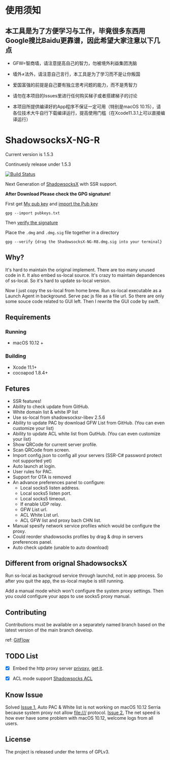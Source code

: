 # 使用须知
## 本工具是为了方便学习与工作，毕竟很多东西用Google搜比Baidu更靠谱，因此希望大家注意以下几点

- GFW=智商墙，请注意提高自己的智力，勿被境外利益集团洗脑 

- 墙外≠法外，请注意自己言行，本工具是为了学习而不是让你叛国

- 爱国富强的前提是自己要有独立思考问题的能力，而不是秀智力

- 请勿在本项目的Issues里进行任何购买梯子或者搭建梯子的讨论

- 本项目所提供编译好的App程序不保证一定可用（特别是macOS 10.15），请各位技术大牛自行下载编译运行，提高使用门槛（在Xcode11.3.1上可以直接编译运行）

# ShadowsocksX-NG-R

Current version is 1.5.3

Continuesly release under 1.5.3

[![Build Status](https://travis-ci.org/shadowsocksr/ShadowsocksX-NG.svg?branches=develop)](https://travis-ci.org/shadowsocksr/ShadowsocksX-NG)

Next Generation of [ShadowsocksX](https://github.com/shadowsocks/shadowsocks-iOS) with SSR support.

**After Download Please check the GPG signature!**

First get [My pub key](https://github.com/qinyuhang/Pubkey) and [import the Pub key]()

`gpg --import pubkeys.txt`

Then [verify the signature](http://stackoverflow.com/questions/19011093/how-do-i-verify-a-gpg-signature-matches-a-public-key-file)

Place the `.dmg` and `.dmg.sig` file together in a directory

`gpg --verify {drag the ShadowsocksX-NG-R8.dmg.sig into your terminal}`

## Why?

It's hard to maintain the original implement. There are too many unused code in it. 
It also embed ss-local source. It's crazy to maintain depandences of ss-local. 
So it's hard to update ss-local version.

Now I just copy the ss-local from home brew. Run ss-local executable as a Launch Agent in background. 
Serve pac js file as a file url. So there are only some souce code related to GUI left. 
Then I rewrite the GUI code by swift.

## Requirements

### Running

- macOS 10.12 +

### Building

- Xcode 11.1+
- cocoapod 1.8.4+

## Fetures

- SSR features!
- Ability to check update from GitHub.
- White domain list & white IP list
- Use ss-local from shadowsocksr-libev 2.5.6
- Ability to update PAC by download GFW List from GitHub. (You can even customize your list)
- Ability to update ACL white list from GutHub. (You can even customize your list)
- Show QRCode for current server profile.
- Scan QRCode from screen.
- Import config.json to config all your servers (SSR-C# password protect not supported yet)
- Auto launch at login.
- User rules for PAC.
- Support for OTA is removed
- An advance preferences panel to configure:
  - Local socks5 listen address.
  - Local socks5 listen port.
  - Local socks5 timeout.
  - If enable UDP relay.
  - GFW List url.
  - ACL White List url.
  - ACL GFW list and proxy bach CHN list.
- Manual spesify network service profiles which would be configure the proxy.
- Could reorder shadowsocks profiles by drag & drop in servers preferences panel.
- Auto check update (unable to auto download)

## Different from orignal ShadowsocksX

Run ss-local as backgroud service through launchd, not in app process.
So after you quit the app, the ss-local maybe is still running. 

Add a manual mode which won't configure the system proxy settings. 
Then you could configure your apps to use socks5 proxy manual.

## Contributing

Contributions must be available on a separately named branch based on the latest version of the main branch develop.

ref: [GitFlow](http://nvie.com/posts/a-successful-git-branching-model/)

## TODO List

- [x] Embed the http proxy server [privoxy](http://www.privoxy.org/), [get it](https://homebrew.bintray.com/bottles/privoxy-3.0.26.sierra.bottle.tar.gz).


- [x] ACL mode support [Shadowsocks ACL](https://github.com/shadowsocksr/shadowsocksr-libev/tree/master/acl)

## Know Issue
Solved [Issue 1.]() Auto PAC & White list is not working on macOS 10.12 Serria because system proxy not allow [file:///](file:///) protocol.
[Issue 2.]() The net speed is how ever have some problem with macOS 10.12, welcome logs from all users.

## License

The project is released under the terms of GPLv3.

